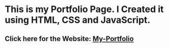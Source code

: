 # This is my Portfolio Page. I Created it using HTML, CSS and JavaScript.

## Click here for the Website: [**My-Portfolio**](https://sayankumardas0007.github.io/My-Portfolio/)